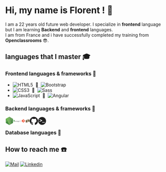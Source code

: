 # Hi, my name is Florent ! :wave:
I am a 22 years old future web developer. I specialize in **frontend** language but I am learning **Backend** and **frontend** languages.</br>
I am from France and i have successfully completed my training from **Openclassrooms** :sunglasses:.

## languages that I master :mortar_board:

### Frontend languages & frameworks :tulip:
- ![HTML5](https://img.shields.io/badge/-HTML5-%23E44D27?style=flat-square&logo=html5&logoColor=ffffff)  :handshake:  ![Bootstrap](https://img.shields.io/badge/-Bootstrap-563D7C?style=flat-square&logo=Bootstrap)
- ![CSS3](https://img.shields.io/badge/-CSS3-%231572B6?style=flat-square&logo=css3)  :handshake:  ![Sass](https://img.shields.io/badge/-Sass-%23CC6699?style=flat-square&logo=sass&logoColor=ffffff)
- ![JavaScript](https://img.shields.io/badge/-JavaScript-%23F7DF1C?style=flat-square&logo=javascript&logoColor=000000&labelColor=%23F7DF1C&color=%23FFCE5A)  :handshake:  ![Angular](https://img.shields.io/badge/-Angular-DD0031?style=flat-square&logo=angular)

### Backend languages & frameworks :mechanical_leg:
<img align="left" alt="Node.js" width="26px" src="https://raw.githubusercontent.com/github/explore/80688e429a7d4ef2fca1e82350fe8e3517d3494d/topics/nodejs/nodejs.png" />
<img align="left" alt="MongoDB" width="26px" src="https://raw.githubusercontent.com/github/explore/80688e429a7d4ef2fca1e82350fe8e3517d3494d/topics/mongodb/mongodb.png" />
<img align="left" alt="Git" width="26px" src="https://raw.githubusercontent.com/github/explore/80688e429a7d4ef2fca1e82350fe8e3517d3494d/topics/git/git.png" />
<img align="left" alt="GitHub" width="26px" src="https://raw.githubusercontent.com/github/explore/78df643247d429f6cc873026c0622819ad797942/topics/github/github.png" />
<img align="left" alt="Terminal" width="26px" src="https://raw.githubusercontent.com/github/explore/80688e429a7d4ef2fca1e82350fe8e3517d3494d/topics/terminal/terminal.png" />
</br>

### Database languages :floppy_disk:

## How to reach me :phone:
[![Mail](https://img.shields.io/badge/-florentjouinot99@gmail.com-gray?style=flat-square&logo=gmail&logoColor=red&link=https://linkedin.com/in/florent-jouinot-9530b41b7/)](mailto:florentjouinot99@gmail.com)
[![Linkedin](https://img.shields.io/badge/-Florent%20Jouinot-blue?style=flat-square&logo=linkedin&logoColor=white&link=https://linkedin.com/in/florent-jouinot-9530b41b7/)](https://linkedin.com/in/florent-jouinot-9530b41b7/)
</br>

